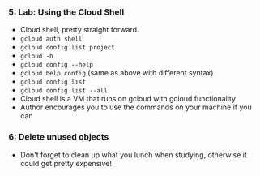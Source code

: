
### 5: Lab: Using the Cloud Shell
- Cloud shell, pretty straight forward.
- `gcloud auth shell`
- `gcloud config list project`
- `gcloud -h`
- `gcloud config --help`
- `gcloud help config` (same as above with different syntax)
- `gcloud config list`
- `gcloud config list --all`
- Cloud shell is a VM that runs on gcloud with gcloud functionality
- Author encourages you to use the commands on your machine if you can

### 6: Delete unused objects
- Don't forget to clean up what you lunch when studying, otherwise it could get pretty expensive!